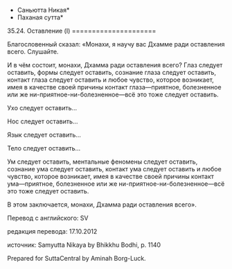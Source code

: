 * Саньютта Никая*
* Паханая сутта*

35\.24\. Оставление \(I\)
\=\=\=\=\=\=\=\=\=\=\=\=\=\=\=\=\=\=\=\=\=

Благословенный сказал: «Монахи, я научу вас Дхамме ради оставления всего\. Слушайте\.

И в чём состоит, монахи, Дхамма ради оставления всего? Глаз следует оставить, формы следует оставить, сознание глаза следует оставить, контакт глаза следует оставить и любое чувство, которое возникает, имея в качестве своей причины контакт глаза—приятное, болезненное или же ни\-приятное\-ни\-болезненное—всё это тоже следует оставить\.

Ухо следует оставить…

Нос следует оставить…

Язык следует оставить…

Тело следует оставить…

Ум следует оставить, ментальные феномены следует оставить, сознание ума следует оставить, контакт ума следует оставить и любое чувство, которое возникает, имея в качестве своей причины контакт ума—приятное, болезненное или же ни\-приятное\-ни\-болезненное—всё это тоже следует оставить\.

В этом заключается, монахи, Дхамма ради оставления всего»\.

Перевод с английского: SV

редакция перевода: 17\.10\.2012

источник: Samyutta Nikaya by Bhikkhu Bodhi, p\. 1140

Prepared for SuttaCentral by Aminah Borg\-Luck\.